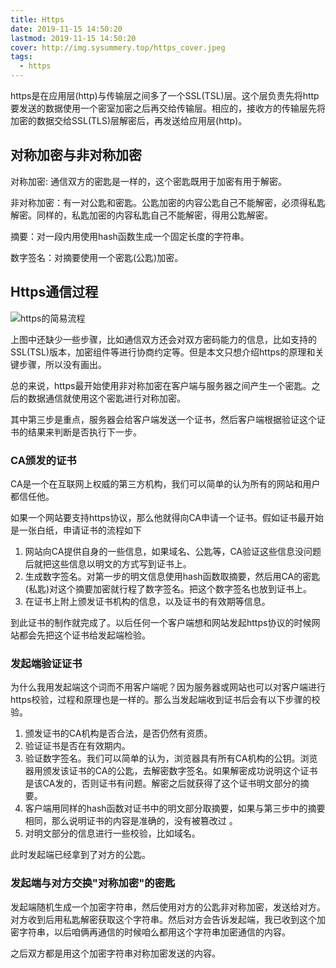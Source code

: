 ```yaml
---
title: Https
date: 2019-11-15 14:50:20
lastmod: 2019-11-15 14:50:20
cover: http://img.sysummery.top/https_cover.jpeg
tags:
  - https
---
```


https是在应用层(http)与传输层之间多了一个SSL(TSL)层。这个层负责先将http要发送的数据使用一个密室加密之后再交给传输层。相应的，接收方的传输层先将加密的数据交给SSL(TLS)层解密后，再发送给应用层(http)。
<!--more-->
## 对称加密与非对称加密
对称加密: 通信双方的密匙是一样的，这个密匙既用于加密有用于解密。

非对称加密：有一对公匙和密匙。公匙加密的内容公匙自己不能解密，必须得私匙解密。同样的，私匙加密的内容私匙自己不能解密，得用公匙解密。

摘要：对一段内用使用hash函数生成一个固定长度的字符串。

数字签名：对摘要使用一个密匙(公匙)加密。

## Https通信过程

![https的简易流程](https://img.sysummery.top/https.jpg)

上图中还缺少一些步骤，比如通信双方还会对双方密码能力的信息，比如支持的SSL(TSL)版本，加密组件等进行协商约定等。但是本文只想介绍https的原理和关键步骤，所以没有画出。

总的来说，https最开始使用非对称加密在客户端与服务器之间产生一个密匙。之后的数据通信就使用这个密匙进行对称加密。

其中第三步是重点，服务器会给客户端发送一个证书，然后客户端根据验证这个证书的结果来判断是否执行下一步。

### CA颁发的证书
CA是一个在互联网上权威的第三方机构，我们可以简单的认为所有的网站和用户都信任他。

如果一个网站要支持https协议，那么他就得向CA申请一个证书。假如证书最开始是一张白纸，申请证书的流程如下

1. 网站向CA提供自身的一些信息，如果域名、公匙等，CA验证这些信息没问题后就把这些信息以明文的方式写到证书上。
2. 生成数字签名。对第一步的明文信息使用hash函数取摘要，然后用CA的密匙(私匙)对这个摘要加密就行程了数字签名。把这个数字签名也放到证书上。
3. 在证书上附上颁发证书机构的信息，以及证书的有效期等信息。

到此证书的制作就完成了。以后任何一个客户端想和网站发起https协议的时候网站都会先把这个证书给发起端检验。

### 发起端验证证书
为什么我用发起端这个词而不用客户端呢？因为服务器或网站也可以对客户端进行https校验，过程和原理也是一样的。那么当发起端收到证书后会有以下步骤的校验。

1. 颁发证书的CA机构是否合法，是否仍然有资质。
2. 验证证书是否在有效期内。
3. 验证数字签名。我们可以简单的认为，浏览器具有所有CA机构的公钥。浏览器用颁发该证书的CA的公匙，去解密数字签名。如果解密成功说明这个证书是该CA发的，否则证书有问题。解密之后就获得了这个证书明文部分的摘要。
4. 客户端用同样的hash函数对证书中的明文部分取摘要，如果与第三步中的摘要相同，那么说明证书的内容是准确的，没有被篡改过 。
5. 对明文部分的信息进行一些校验，比如域名。

此时发起端已经拿到了对方的公匙。

### 发起端与对方交换"对称加密"的密匙
发起端随机生成一个加密字符串，然后使用对方的公匙非对称加密，发送给对方。对方收到后用私匙解密获取这个字符串。然后对方会告诉发起端，我已收到这个加密字符串，以后咱俩再通信的时候咱么都用这个字符串加密通信的内容。

之后双方都是用这个加密字符串对称加密发送的内容。

